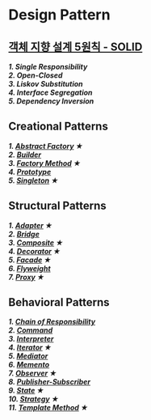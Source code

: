 # Design Pattern

## [객체 지향 설계 5원칙 - SOLID](https://github.com/yunhozz/design-pattern/tree/master/src/_SOLID/solid.md)
***1. Single Responsibility***\
***2. Open-Closed***\
***3. Liskov Substitution***\
***4. Interface Segregation***\
***5. Dependency Inversion***

## Creational Patterns
***1. [Abstract Factory](https://github.com/yunhozz/design-pattern/tree/master/src/creation/abstract_factory) ★***\
***2. [Builder](https://github.com/yunhozz/design-pattern/tree/master/src/creation/builder)***\
***3. [Factory Method](https://github.com/yunhozz/design-pattern/tree/master/src/creation/factory_method) ★***\
***4. [Prototype](https://github.com/yunhozz/design-pattern/tree/master/src/creation/prototype)***\
***5. [Singleton](https://github.com/yunhozz/design-pattern/tree/master/src/creation/singleton) ★***

## Structural Patterns
***1. [Adapter](https://github.com/yunhozz/design-pattern/tree/master/src/structure/adapter) ★***\
***2. [Bridge](https://github.com/yunhozz/design-pattern/tree/master/src/structure/bridge)***\
***3. [Composite](https://github.com/yunhozz/design-pattern/tree/master/src/structure/composite) ★***\
***4. [Decorator](https://github.com/yunhozz/design-pattern/tree/master/src/structure/decorator) ★***\
***5. [Facade](https://github.com/yunhozz/design-pattern/tree/master/src/structure/facade) ★***\
***6. [Flyweight](https://github.com/yunhozz/design-pattern/tree/master/src/structure/flyweight)***\
***7. [Proxy](https://github.com/yunhozz/design-pattern/tree/master/src/structure/proxy) ★***

## Behavioral Patterns
***1. [Chain of Responsibility](https://github.com/yunhozz/design-pattern/tree/master/src/behavior/chain_of_responsibility)***\
***2. [Command](https://github.com/yunhozz/design-pattern/tree/master/src/behavior/command)***\
***3. [Interpreter](https://github.com/yunhozz/design-pattern/tree/master/src/behavior/interpreter)***\
***4. [Iterator](https://github.com/yunhozz/design-pattern/tree/master/src/behavior/iterator) ★***\
***5. [Mediator](https://github.com/yunhozz/design-pattern/tree/master/src/behavior/mediator)***\
***6. [Memento](https://github.com/yunhozz/design-pattern/tree/master/src/behavior/memento)***\
***7. [Observer](https://github.com/yunhozz/design-pattern/tree/master/src/behavior/observer) ★***\
***8. [Publisher-Subscriber](https://github.com/yunhozz/design-pattern/tree/master/src/behavior/publisher_subscriber)***\
***9. [State](https://github.com/yunhozz/design-pattern/tree/master/src/behavior/state) ★***\
***10. [Strategy](https://github.com/yunhozz/design-pattern/tree/master/src/behavior/strategy) ★***\
***11. [Template Method](https://github.com/yunhozz/design-pattern/tree/master/src/behavior/template_method) ★***